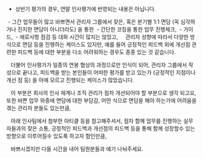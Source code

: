 
 - 상반기 평가의 경우, 연말 인사평가에 반영되는 내용은 아닙니다. 

 - 그간 업무들이 많고 바쁘면서 관리자 그룹에서 잦은, 혹은 분기별 1:1 면담 (꼭 심각하거나 진지한 면담이 아니더라도) 을 통한 
	 - 간단한 코칭을 통한 업무 진행체크, 
	 - 가이드, 
	 - 애로사항 점검 
	등 대화 시간이 많지는 않았고, 
   관리자 성향에 따라서 다양한 방식으로 면담 등을 진행하는 케이스도 있지만, 예를 들어 긍정적인 피드백 외에 개선점 관련한 피드백 등에 대한 부분을 다소 어려워하는 경우도 종종 있는 것 같습니다. 

   더불어 인사평가가 일종의 연봉 협상의 과정으로만 인식이 되어, 관리자 그룹에서 작성으로 끝나고, 피드백을 받는 본인들이 어떠한 평가를 받고 있는가 (긍정적인 지점이나 개선 점 등) 을 아예 모르고 진행되는 케이스가 많았습니다. 

   이 부분은 회사의 인사 체계나 조직 관리가 점차 개선되어야 할 부분으로 생각 되고요, 또한 바쁜 업무 와중에 면담에 대한 부담감, 어떤 식으로 면담을 해야 하는가에 어려움을 겪는 관리자 분들도 있는만큼, 

   아래 인사팀에서 첨부한 아티클 등을 참고해주셔서, 점차 함께 업무를 진행하는 실무자들과의 잦은 소통, 긍정적인 피드백과 개선점의 피드백 등을 통해 함께 성장할수 있는 방향으로 이루어질수 있도록 하고자 함인만큼, 

   바쁘시겠지만 다들 시간을 내어 팀원분들과 얘기 나눠주세요.